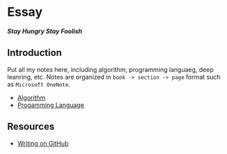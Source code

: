 # Essay

***Stay Hungry Stay Foolish***

## Introduction

Put all my notes here, including algorithm, programming languaeg, deep leanring, etc. Notes are organized in `book -> section -> page` format such as `Microsoft OneNote`.

- [Algorithm](Algorithm)
- [Progamming Language](Programming-Language)

## Resources

- [Writing on GitHub](https://docs.github.com/en/github/writing-on-github)